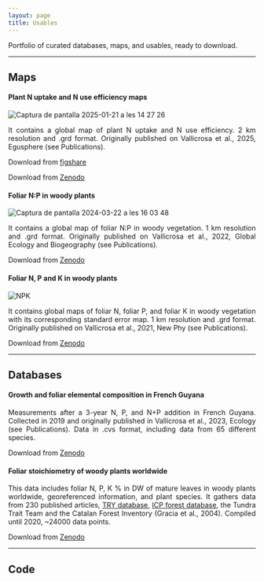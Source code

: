 ```yaml
---
layout: page
title: Usables
---
```

<style>body {text-align: justify}</style>

Portfolio of curated databases, maps, and usables, ready to download.

---

## Maps

#### Plant N uptake and N use efficiency maps 
![Captura de pantalla 2025-01-21 a les 14 27 26](https://github.com/user-attachments/assets/bdef77a4-f7ee-48eb-90ab-c964a774988f)

It contains a global map of plant N uptake and N use efficiency. 2 km resolution and .grd format. Originally published on Vallicrosa et al., 2025, Egusphere (see Publications).

Download from [figshare](https://figshare.com/articles/figure/Nitrogen_uptake_and_nitrogen_use_efficiency_maps/28246754)

Download from [Zenodo](https://zenodo.org/records/10854282)

#### Foliar N:P in woody plants
![Captura de pantalla 2024-03-22 a les 16 03 48](https://github.com/helenavallicrosa/helenavallicrosa.github.io/assets/105129252/140e797c-652d-4cc9-b26d-46c189e44a10)

It contains a global map of foliar N:P in woody vegetation. 1 km resolution and .grd format. Originally published on Vallicrosa et al., 2022, Global Ecology and Biogeography (see Publications).

Download from [Zenodo](https://zenodo.org/records/10854282)

#### Foliar N, P and K in woody plants
![NPK](https://github.com/helenavallicrosa/helenavallicrosa.github.io/assets/105129252/15283203-d8f7-41a2-b827-cbace2284327)

It contains global maps of foliar N, foliar P, and foliar K in woody vegetation with its corresponding standard error map. 1 km resolution and .grd format. Originally published on Vallicrosa et al., 2021, New Phy (see Publications).

Download from [Zenodo](https://zenodo.org/records/7825970)

---

## Databases

#### Growth and foliar elemental composition in French Guyana
Measurements after a 3-year N, P, and N+P addition in French Guyana. Collected in 2019 and originally published in Vallicrosa et al., 2023, Ecology (see Publications). Data in .cvs format, including data from 65 different species.

Download from [Zenodo](https://zenodo.org/records/7781944)

#### Foliar stoichiometry of woody plants worldwide
This data includes foliar N, P, K % in DW of mature leaves in woody plants worldwide, georeferenced information, and plant species. It gathers data from 230 published articles, [TRY database](http://www.try-db.org/TryWeb/dp.php), [ICP forest database](http://icp-forests.net/page/data-requests), the Tundra Trait Team and the Catalan Forest Inventory (Gracia et al., 2004). Compiled until 2020, ~24000 data points.

Download from [Zenodo](https://zenodo.org/records/4317501)

---

## Code 
